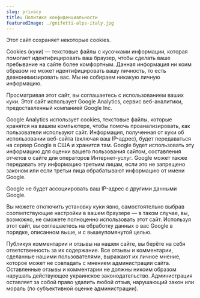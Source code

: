 ```yaml
---
slug: privacy
title: Политика конфиденциальности
featuredImage: ./gnifetti-alps-italy.jpg
---
```

Этот сайт сохраняет некоторые cookies.

Cookies (куки) — текстовые файлы с кусочками информации, которая помогает идентифицировать ваш браузер, чтобы сделать ваше пребывание на сайте более комфортным. Данная информация ни коим образом не может идентифицировать вашу личность, то есть деанонимизировать вас. Мы не собираем никакую личную информацию.

Просматривая этот сайт, вы соглашаетесь с использованием ваших куки.
Этот сайт использует Google Analytics, сервис веб-аналитики, предоставленный компанией Google Inc.

Google Analytics использует cookies, текстовые файлы, которые хранятся на вашем компьютере, чтобы помочь проанализировать, как пользователи используют сайт. Информация, полученная от куки об использовании веб-сайта (включая ваш IP-адрес), будет передаваться на сервер Google в США и хранится там. Google будет использовать эту информацию для оценки вашего пользования сайтом, составления отчетов о сайте для операторов Интернет-услуг. Google может также передавать эту информацию третьим лицам, если это не запрещено законом или если третьи лица обрабатывают информацию от имени Google.

Google не будет ассоциировать ваш IP-адрес с другими данными Google.

Вы можете отключить установку куки явно, самостоятельно выбрав соответствующие настройки в вашем браузере — в таком случае, вы, возможно, не сможете полноценно использовать этот сайт. Используя этот сайт, вы соглашаетесь на обработку данных о вас Google в порядке, описанном выше, и с вышеупомянутой целью.

Публикуя комментарии и отзывы на нашем сайте, вы берёте на себя ответственность за их содержание. Все отзывы и комментарии, сделанные нашими пользователями, выражают их личное мнение, которое может не совпадать с мнением администрации сайта. Оставленные отзывы и комментарии не должны никоим образом нарушать действующее украинское законодательство. Администрация оставляет за собой право удалить любой отзыв, нарушающий закон или мораль (по субъективной оценке администрации).